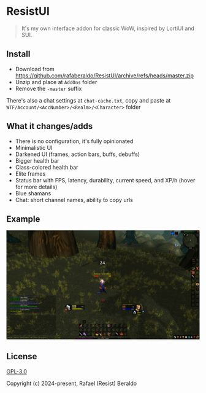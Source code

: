 # ResistUI

> It's my own interface addon for classic WoW, inspired by LortiUI and SUI.

## Install

- Download from https://github.com/rafaberaldo/ResistUI/archive/refs/heads/master.zip
- Unzip and place at `AddOns` folder
- Remove the `-master` suffix

There's also a chat settings at `chat-cache.txt`, copy and paste
at `WTF/Account/<AccNumber>/<Realm>/<Character>` folder

## What it changes/adds

- There is no configuration, it's fully opinionated
- Minimalistic UI
- Darkened UI (frames, action bars, buffs, debuffs)
- Bigger health bar
- Class-colored health bar
- Elite frames
- Status bar with FPS, latency, durability, current speed, and XP/h (hover for more details)
- Blue shamans
- Chat: short channel names, ability to copy urls

## Example

![](example.png)

## License

[GPL-3.0](https://github.com/rafaberaldo/ResistUI/blob/master/LICENSE)

Copyright (c) 2024-present, Rafael (Resist) Beraldo
